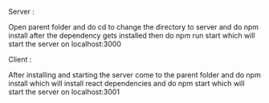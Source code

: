 Server :

Open parent folder and do cd to change the directory to server and do npm install after the dependency gets installed then do npm run start which will start the server on localhost:3000

Client :

After installing and starting the server come to the parent folder and do npm install which will install react dependencies and do npm start which will start the server on localhost:3001
